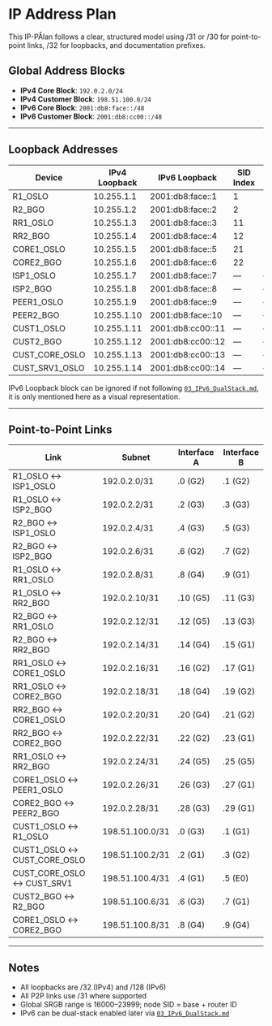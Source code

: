 # IP Address Plan

This IP-PÅlan follows a clear, structured model using /31 or /30 for point-to-point links, /32 for loopbacks, and documentation prefixes.

## Global Address Blocks

* **IPv4 Core Block**: `192.0.2.0/24`
* **IPv4 Customer Block**: `198.51.100.0/24`
* **IPv6 Core Block**: `2001:db8:face::/48`
* **IPv6 Customer Block**: `2001:db8:cc00::/48`

---

## Loopback Addresses

| Device          | IPv4 Loopback | IPv6 Loopback     | SID Index | SRGB Base | SID   |
| --------------- | ------------- | ----------------- | --------- | --------- | ----- |
| R1_OSLO         | 10.255.1.1    | 2001:db8:face::1  | 1         | 16000     | 16001 |
| R2_BGO          | 10.255.1.2    | 2001:db8:face::2  | 2         | 16000     | 16002 |
| RR1_OSLO        | 10.255.1.3    | 2001:db8:face::3  | 11        | 16000     | 16011 |
| RR2_BGO         | 10.255.1.4    | 2001:db8:face::4  | 12        | 16000     | 16012 |
| CORE1_OSLO      | 10.255.1.5    | 2001:db8:face::5  | 21        | 16000     | 16021 |
| CORE2_BGO       | 10.255.1.6    | 2001:db8:face::6  | 22        | 16000     | 16022 |
| ISP1_OSLO       | 10.255.1.7    | 2001:db8:face::7  | —         | —         | —     |
| ISP2_BGO        | 10.255.1.8    | 2001:db8:face::8  | —         | —         | —     |
| PEER1_OSLO      | 10.255.1.9    | 2001:db8:face::9  | —         | —         | —     |
| PEER2_BGO       | 10.255.1.10   | 2001:db8:face::10 | —         | —         | —     |
| CUST1_OSLO      | 10.255.1.11   | 2001:db8:cc00::11 | —         | —         | —     |
| CUST2_BGO       | 10.255.1.12   | 2001:db8:cc00::12 | —         | —         | —     |
| CUST_CORE_OSLO  | 10.255.1.13   | 2001:db8:cc00::13 | —         | —         | —     |
| CUST_SRV1_OSLO  | 10.255.1.14   | 2001:db8:cc00::14 | —         | —         | —     |

IPv6 Loopback block can be ignored if not following [`03_IPv6_DualStack.md`](/IPv6_DualStack.md), it is only mentioned here as a visual representation.

---

## Point-to-Point Links

| Link                              | Subnet           | Interface A     | Interface B     |
| --------------------------------- | ---------------- | --------------- | --------------- |
| R1_OSLO ↔ ISP1_OSLO               | 192.0.2.0/31     | .0 (G2)         | .1 (G2)         |
| R1_OSLO ↔ ISP2_BGO                | 192.0.2.2/31     | .2 (G3)         | .3 (G3)         |
| R2_BGO ↔ ISP1_OSLO                | 192.0.2.4/31     | .4 (G3)         | .5 (G3)         |
| R2_BGO ↔ ISP2_BGO                 | 192.0.2.6/31     | .6 (G2)         | .7 (G2)         |
| R1_OSLO ↔ RR1_OSLO                | 192.0.2.8/31     | .8 (G4)         | .9 (G1)         |
| R1_OSLO ↔ RR2_BGO                 | 192.0.2.10/31    | .10 (G5)        | .11 (G3)        |
| R2_BGO ↔ RR1_OSLO                 | 192.0.2.12/31    | .12 (G5)        | .13 (G3)        |
| R2_BGO ↔ RR2_BGO                  | 192.0.2.14/31    | .14 (G4)        | .15 (G1)        |
| RR1_OSLO ↔ CORE1_OSLO             | 192.0.2.16/31    | .16 (G2)        | .17 (G1)        |
| RR1_OSLO ↔ CORE2_BGO              | 192.0.2.18/31    | .18 (G4)        | .19 (G2)        |
| RR2_BGO ↔ CORE1_OSLO              | 192.0.2.20/31    | .20 (G4)        | .21 (G2)        |
| RR2_BGO ↔ CORE2_BGO               | 192.0.2.22/31    | .22 (G2)        | .23 (G1)        |
| RR1_OSLO ↔ RR2_BGO                | 192.0.2.24/31    | .24 (G5)        | .25 (G5)        |
| CORE1_OSLO ↔ PEER1_OSLO           | 192.0.2.26/31    | .26 (G3)        | .27 (G1)        |
| CORE2_BGO ↔ PEER2_BGO             | 192.0.2.28/31    | .28 (G3)        | .29 (G1)        |
| CUST1_OSLO ↔ R1_OSLO              | 198.51.100.0/31  | .0 (G3)         | .1 (G1)         |
| CUST1_OSLO ↔ CUST_CORE_OSLO       | 198.51.100.2/31  | .2 (G1)         | .3 (G2)         |
| CUST_CORE_OSLO ↔ CUST_SRV1        | 198.51.100.4/31  | .4 (G1)         | .5 (E0)         |
| CUST2_BGO ↔ R2_BGO                | 198.51.100.6/31  | .6 (G3)         | .7 (G1)         |
| CORE1_OSLO ↔ CORE2_BGO            | 198.51.100.8/31  | .8 (G4)         | .9 (G4)         |

---

## Notes

* All loopbacks are /32 (IPv4) and /128 (IPv6)
* All P2P links use /31 where supported
* Global SRGB range is 16000–23999; node SID = base + router ID
* IPv6 can be dual-stack enabled later via [`03_IPv6_DualStack.md`](/IPv6_DualStack.md)
